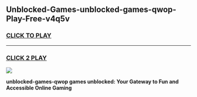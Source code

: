 
## Unblocked-Games-unblocked-games-qwop-Play-Free-v4q5v
<h3>
<a href="https://premium76.site?title=unblocked-games-qwop&ref=12A">CLICK TO PLAY</a></h3>
<hr>

<h3>
<a href="https://premium76.site?title=unblocked-games-qwop&ref=12A">CLICK 2 PLAY</a>
  
</h3>

<a href="https://premium76.site?title=unblocked-games-qwop&ref=12A"><img src="https://clearcache.store/games.png"></a>


**unblocked-games-qwop games unblocked: Your Gateway to Fun and Accessible Online Gaming**
